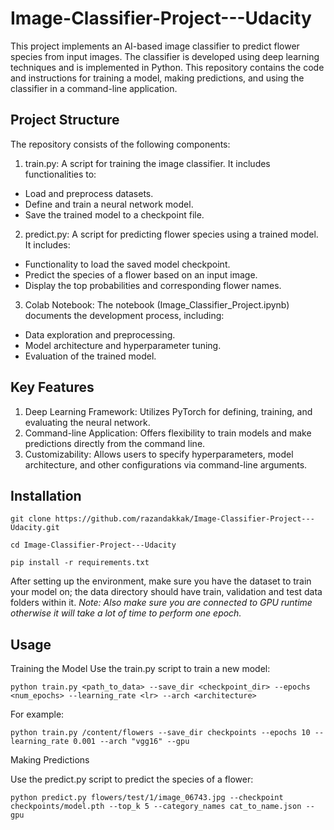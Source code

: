 # Image-Classifier-Project---Udacity
This project implements an AI-based image classifier to predict flower species from input images. The classifier is developed using deep learning techniques and is implemented in Python. This repository contains the code and instructions for training a model, making predictions, and using the classifier in a command-line application.

## Project Structure
The repository consists of the following components:

1. train.py: A script for training the image classifier. It includes functionalities to:
- Load and preprocess datasets.
- Define and train a neural network model.
- Save the trained model to a checkpoint file.

2. predict.py: A script for predicting flower species using a trained model. It includes:
- Functionality to load the saved model checkpoint.
- Predict the species of a flower based on an input image.
- Display the top probabilities and corresponding flower names.

3. Colab Notebook: The notebook (Image_Classifier_Project.ipynb) documents the development process, including:
- Data exploration and preprocessing.
- Model architecture and hyperparameter tuning.
- Evaluation of the trained model.

## Key Features
1. Deep Learning Framework: Utilizes PyTorch for defining, training, and evaluating the neural network.
2. Command-line Application: Offers flexibility to train models and make predictions directly from the command line.
3. Customizability: Allows users to specify hyperparameters, model architecture, and other configurations via command-line arguments.

## Installation
```
git clone https://github.com/razandakkak/Image-Classifier-Project---Udacity.git
```
```
cd Image-Classifier-Project---Udacity
```
```
pip install -r requirements.txt
```
After setting up the environment, make sure you have the dataset to train your model on; the data directory should have train, validation and test data folders within it.
*Note: Also make sure you are connected to GPU runtime otherwise it will take a lot of time to perform one epoch.*

## Usage
Training the Model
Use the train.py script to train a new model: 
```
python train.py <path_to_data> --save_dir <checkpoint_dir> --epochs <num_epochs> --learning_rate <lr> --arch <architecture>
```
For example:
```
python train.py /content/flowers --save_dir checkpoints --epochs 10 --learning_rate 0.001 --arch "vgg16" --gpu
```

Making Predictions

Use the predict.py script to predict the species of a flower:
```
python predict.py flowers/test/1/image_06743.jpg --checkpoint checkpoints/model.pth --top_k 5 --category_names cat_to_name.json --gpu
```
